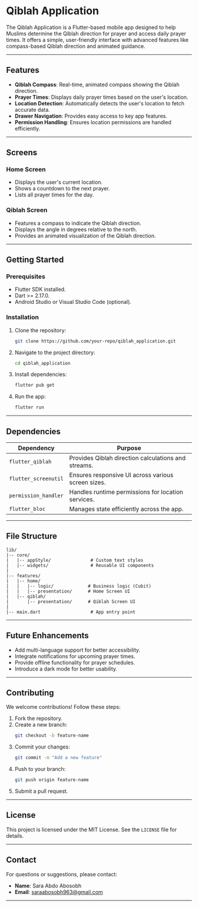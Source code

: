 # Qiblah Application

The Qiblah Application is a Flutter-based mobile app designed to help Muslims determine the Qiblah direction for prayer and access daily prayer times. It offers a simple, user-friendly interface with advanced features like compass-based Qiblah direction and animated guidance.

---

## Features

- **Qiblah Compass**: Real-time, animated compass showing the Qiblah direction.
- **Prayer Times**: Displays daily prayer times based on the user's location.
- **Location Detection**: Automatically detects the user's location to fetch accurate data.
- **Drawer Navigation**: Provides easy access to key app features.
- **Permission Handling**: Ensures location permissions are handled efficiently.

---

## Screens

### Home Screen
- Displays the user's current location.
- Shows a countdown to the next prayer.
- Lists all prayer times for the day.

### Qiblah Screen
- Features a compass to indicate the Qiblah direction.
- Displays the angle in degrees relative to the north.
- Provides an animated visualization of the Qiblah direction.

---

## Getting Started

### Prerequisites
- Flutter SDK installed.
- Dart >= 2.17.0.
- Android Studio or Visual Studio Code (optional).

### Installation
1. Clone the repository:
   ```bash
   git clone https://github.com/your-repo/qiblah_application.git
   ```
2. Navigate to the project directory:
   ```bash
   cd qiblah_application
   ```
3. Install dependencies:
   ```bash
   flutter pub get
   ```
4. Run the app:
   ```bash
   flutter run
   ```

---

## Dependencies

| Dependency                  | Purpose                                                |
|-----------------------------|--------------------------------------------------------|
| `flutter_qiblah`            | Provides Qiblah direction calculations and streams.    |
| `flutter_screenutil`        | Ensures responsive UI across various screen sizes.     |
| `permission_handler`        | Handles runtime permissions for location services.     |
| `flutter_bloc`              | Manages state efficiently across the app.              |

---

## File Structure

```
lib/
|-- core/
|   |-- appStyle/               # Custom text styles
|   |-- widgets/                # Reusable UI components
|
|-- features/
|   |-- home/
|   |   |-- logic/             # Business logic (Cubit)
|   |   |-- presentation/      # Home Screen UI
|   |-- qiblah/
|       |-- presentation/      # Qiblah Screen UI
|
|-- main.dart                   # App entry point
```

---

## Future Enhancements

- Add multi-language support for better accessibility.
- Integrate notifications for upcoming prayer times.
- Provide offline functionality for prayer schedules.
- Introduce a dark mode for better usability.

---

## Contributing

We welcome contributions! Follow these steps:
1. Fork the repository.
2. Create a new branch:
   ```bash
   git checkout -b feature-name
   ```
3. Commit your changes:
   ```bash
   git commit -m "Add a new feature"
   ```
4. Push to your branch:
   ```bash
   git push origin feature-name
   ```
5. Submit a pull request.

---

## License

This project is licensed under the MIT License. See the `LICENSE` file for details.

---

## Contact

For questions or suggestions, please contact:
- **Name**: Sara Abdo Abosobh
- **Email**: saraabosobh963@gmail.com

---
